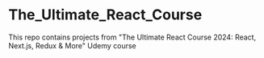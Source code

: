 # The_Ultimate_React_Course
This repo contains projects from "The Ultimate React Course 2024: React, Next.js, Redux &amp; More" Udemy course
